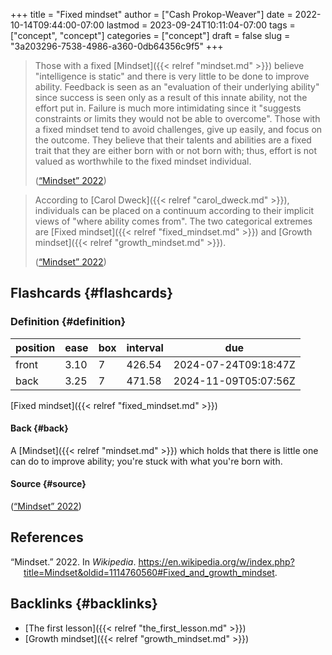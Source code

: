 +++
title = "Fixed mindset"
author = ["Cash Prokop-Weaver"]
date = 2022-10-14T09:44:00-07:00
lastmod = 2023-09-24T10:11:04-07:00
tags = ["concept", "concept"]
categories = ["concept"]
draft = false
slug = "3a203296-7538-4986-a360-0db64356c9f5"
+++

> Those with a fixed [Mindset]({{< relref "mindset.md" >}}) believe "intelligence is static" and there is very little to be done to improve ability. Feedback is seen as an "evaluation of their underlying ability" since success is seen only as a result of this innate ability, not the effort put in. Failure is much more intimidating since it "suggests constraints or limits they would not be able to overcome". Those with a fixed mindset tend to avoid challenges, give up easily, and focus on the outcome. They believe that their talents and abilities are a fixed trait that they are either born with or not born with; thus, effort is not valued as worthwhile to the fixed mindset individual.
>
> (<a href="#citeproc_bib_item_1">“Mindset” 2022</a>)

<!--quoteend-->

> According to [Carol Dweck]({{< relref "carol_dweck.md" >}}), individuals can be placed on a continuum according to their implicit views of "where ability comes from". The two categorical extremes are [Fixed mindset]({{< relref "fixed_mindset.md" >}}) and [Growth mindset]({{< relref "growth_mindset.md" >}}).
>
> (<a href="#citeproc_bib_item_1">“Mindset” 2022</a>)


## Flashcards {#flashcards}


### Definition {#definition}

| position | ease | box | interval | due                  |
|----------|------|-----|----------|----------------------|
| front    | 3.10 | 7   | 426.54   | 2024-07-24T09:18:47Z |
| back     | 3.25 | 7   | 471.58   | 2024-11-09T05:07:56Z |

[Fixed mindset]({{< relref "fixed_mindset.md" >}})


#### Back {#back}

A [Mindset]({{< relref "mindset.md" >}}) which holds that there is little one can do to improve ability; you're stuck with what you're born with.


#### Source {#source}

(<a href="#citeproc_bib_item_1">“Mindset” 2022</a>)

## References

<style>.csl-entry{text-indent: -1.5em; margin-left: 1.5em;}</style><div class="csl-bib-body">
  <div class="csl-entry"><a id="citeproc_bib_item_1"></a>“Mindset.” 2022. In <i>Wikipedia</i>. <a href="https://en.wikipedia.org/w/index.php?title=Mindset&oldid=1114760560#Fixed_and_growth_mindset">https://en.wikipedia.org/w/index.php?title=Mindset&#38;oldid=1114760560#Fixed_and_growth_mindset</a>.</div>
</div>


## Backlinks {#backlinks}

-   [The first lesson]({{< relref "the_first_lesson.md" >}})
-   [Growth mindset]({{< relref "growth_mindset.md" >}})
